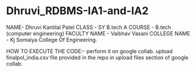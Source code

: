# Dhruvi_RDBMS-IA1-and-IA2

NAME- Dhruvi Kantilal Patel
CLASS - SY B.tech A
COURSE - B.tech (computer engineering)
FACULTY NAME - Vaibhav Vasani
COLLEGE NAME - Kj Somaiya College Of Engineering.


HOW TO EXECUTE THE CODE:-
perform it on google collab.
upload finalpol_india.csv file provided in the repo in upload files section of google collab.
